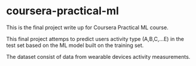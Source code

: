 # coursera-practical-ml
This is the final project write up for Coursera Practical ML course.

This final project attemps to predict users activity type (A,B,C,...E) in the test set based on the ML model built on the training set.

The dataset consist of data from wearable devices activity measurements.


